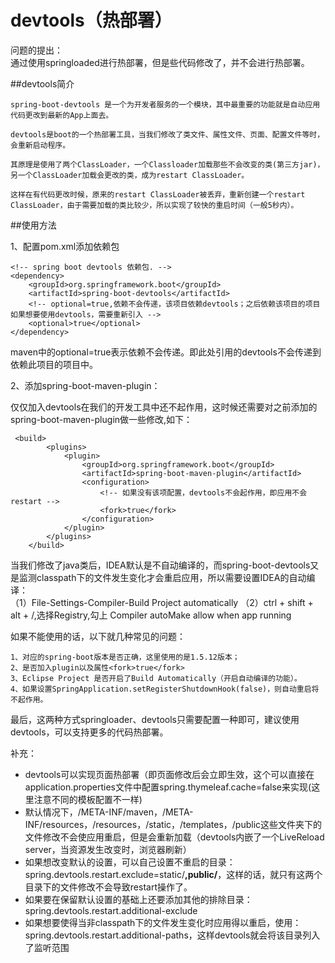 # devtools（热部署）
问题的提出：    
通过使用springloaded进行热部署，但是些代码修改了，并不会进行热部署。

##devtools简介

    spring-boot-devtools 是一个为开发者服务的一个模块，其中最重要的功能就是自动应用代码更改到最新的App上面去。
    
    devtools是boot的一个热部署工具，当我们修改了类文件、属性文件、页面、配置文件等时，会重新启动程序。

    其原理是使用了两个ClassLoader，一个Classloader加载那些不会改变的类(第三方jar)，另一个ClassLoader加载会更改的类，成为restart ClassLoader。

    这样在有代码更改时候，原来的restart ClassLoader被丢弃，重新创建一个restart ClassLoader，由于需要加载的类比较少，所以实现了较快的重启时间（一般5秒内）。

##使用方法

1、配置pom.xml添加依赖包
```
<!-- spring boot devtools 依赖包. -->  
<dependency>  
    <groupId>org.springframework.boot</groupId>  
    <artifactId>spring-boot-devtools</artifactId>  
    <!-- optional=true,依赖不会传递，该项目依赖devtools；之后依赖该项目的项目如果想要使用devtools，需要重新引入 -->
    <optional>true</optional>  
</dependency>  
```
maven中的optional=true表示依赖不会传递。即此处引用的devtools不会传递到依赖此项目的项目中。  

2、添加spring-boot-maven-plugin：

仅仅加入devtools在我们的开发工具中还不起作用，这时候还需要对之前添加的spring-boot-maven-plugin做一些修改,如下：
```
 <build>
        <plugins>
            <plugin>
                <groupId>org.springframework.boot</groupId>
                <artifactId>spring-boot-maven-plugin</artifactId>
                <configuration>
                    <!-- 如果没有该项配置，devtools不会起作用，即应用不会restart -->
                    <fork>true</fork>
                </configuration>
            </plugin>
        </plugins>
    </build>
```

当我们修改了java类后，IDEA默认是不自动编译的，而spring-boot-devtools又是监测classpath下的文件发生变化才会重启应用，所以需要设置IDEA的自动编译：  
（1）File-Settings-Compiler-Build Project automatically
（2）ctrl + shift + alt + /,选择Registry,勾上 Compiler autoMake allow when app running


如果不能使用的话，以下就几种常见的问题：

    1、对应的spring-boot版本是否正确，这里使用的是1.5.12版本；
    2、是否加入plugin以及属性<fork>true</fork>
    3、Eclipse Project 是否开启了Build Automatically（开启自动编译的功能）。
    4、如果设置SpringApplication.setRegisterShutdownHook(false)，则自动重启将不起作用。

最后，这两种方式springloader、devtools只需要配置一种即可，建议使用devtools，可以支持更多的代码热部署。

补充：
 * devtools可以实现页面热部署（即页面修改后会立即生效，这个可以直接在application.properties文件中配置spring.thymeleaf.cache=false来实现(这里注意不同的模板配置不一样)
 * 默认情况下，/META-INF/maven，/META-INF/resources，/resources，/static，/templates，/public这些文件夹下的文件修改不会使应用重启，但是会重新加载（devtools内嵌了一个LiveReload server，当资源发生改变时，浏览器刷新）
 * 如果想改变默认的设置，可以自己设置不重启的目录：spring.devtools.restart.exclude=static/**,public/**，这样的话，就只有这两个目录下的文件修改不会导致restart操作了。
 *  如果要在保留默认设置的基础上还要添加其他的排除目录：spring.devtools.restart.additional-exclude
 * 如果想要使得当非classpath下的文件发生变化时应用得以重启，使用：spring.devtools.restart.additional-paths，这样devtools就会将该目录列入了监听范围